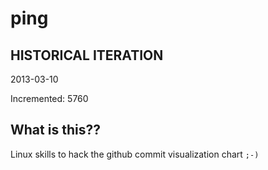 # ping

## HISTORICAL ITERATION
2013-03-10

Incremented: 5760

## What is this?? 
Linux skills to hack the github commit visualization chart `;-)`
